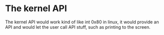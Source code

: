 # The kernel API

The kernel API would work kind of like int 0x80 in linux, it would provide an API and would let the user call API stuff, such as printing to the screen.